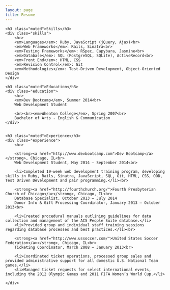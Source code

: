 ```yaml
---
layout: page
title: Resume
---
```


<div class="resume">

	<h3 class="muted">Skills</h3>
	<div class="skills">
		<hr>
		<em>Languages</em>: Ruby, JavaScript (jQuery, Ajax)<br>
		<em>Web Frameworks</em>: Rails, Sinatra<br>
		<em>Testing Frameworks</em>: RSpec, Capybara, Jasmine<br>
		<em>Database</em>: SQL (PostgreSQL, SQLite), ActiveRecord<br>
		<em>Front End</em>: HTML, CSS
		<em>Revision Control</em>: Git
		<em>Methodologies</em>: Test-Driven Development, Object-Oriented Design
	</div>

	<h3 class="muted">Education</h3>
	<div class="education">
		<hr>
		<em>Dev Bootcamp</em>, Summer 2014<br>
		Web Development Student

		<br><br><em>Wheaton College</em>, Spring 2007<br>
		Bachelor of Arts - English & Communication
	</div>


	<h3 class="muted">Experience</h3>
	<div class="experience">
		<hr>

		<strong><a href="http://www.devbootcamp.com">Dev Bootcamp</a></strong>, Chicago, IL<br>
		Web Development Student, May 2014 – September 2014<br>

		<li>Completed 19-week web development training program, developing skills in Ruby, Rails, Sinatra, JavaScript, SQL, Git, HTML, CSS, OOD, Test Driven Development and pair programming.</li><br>

		<strong><a href="http://fourthchurch.org/">Fourth Presbyterian Church of Chicago</a></strong>, Chicago, IL<br>
		Database Specialist, October 2013 – July 2014
		Donor Info & Gift Processing Coordinator, January 2013 – October 2013<br>

		<li>Created procedural manuals outlining guidelines for data collection and management of the ACS People Suite database.</li>
		<li>Provided group and individual staff training sessions regarding database processes and best practices.</li><br>

		<strong><a href="http://www.ussoccer.com/">United States Soccer Federation</a></strong>, Chicago, IL<br>
		Ticketing Coordinator, March 2008 – January 2013<br>

		<li>Coordinated ticket operations, processed group sales and provided administrative support for all domestic U.S. National Team games.</li>
		<li>Managed ticket requests for select international events, including the 2012 Olympic Games and 2011 FIFA Women’s World Cup.</li>

	</div>

</div>